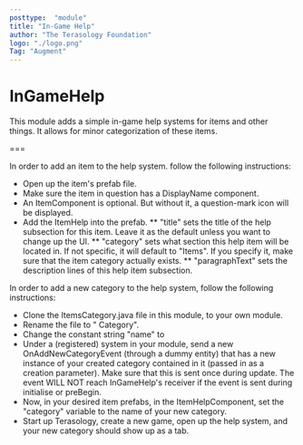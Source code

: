 ```yaml
---
posttype:  "module"  
title: "In-Game Help"
author: "The Terasology Foundation"
logo: "./logo.png"
Tag: "Augment"
---
```

InGameHelp
============

This module adds a simple in-game help systems for items and other things. It allows for minor categorization of these
items.

===

In order to add an item to the help system. follow the following instructions:

* Open up the item's prefab file.
* Make sure the item in question has a DisplayName component.
* An ItemComponent is optional. But without it, a question-mark icon will be displayed.
* Add the ItemHelp into the prefab.
** "title" sets the title of the help subsection for this item. Leave it as the default unless you want to change up the UI.
** "category" sets what section this help item will be located in. If not specific, it will default to "Items". If you
   specify it, make sure that the item category actually exists.
** "paragraphText" sets the description lines of this help item subsection.

In order to add a new category to the help system, follow the following instructions:

* Clone the ItemsCategory.java file in this module, to your own module.
* Rename the file to "<NAME OF YOUR CATEGORY> Category".
* Change the constant string "name" to <NAME OF YOUR CATEGORY>
* Under a (registered) system in your module, send a new OnAddNewCategoryEvent (through a dummy entity) that has a new
  instance of your created category contained in it (passed in as a creation parameter). Make sure that this is sent
  once during update. The event WILL NOT reach InGameHelp's receiver if the event is sent during initialise or preBegin.
* Now, in your desired item prefabs, in the ItemHelpComponent, set the "category" variable to the name of your new category.
* Start up Terasology, create a new game, open up the help system, and your new category should show up as a tab.